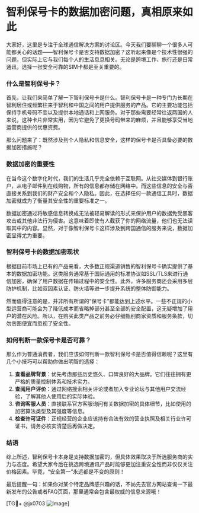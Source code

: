 # 智利保号卡的数据加密问题，真相原来如此

大家好，这里是专注于全球通信解决方案的讨论区。今天我们要聊聊一个很多人可能都关心的话题——智利保号卡是否支持数据加密？这听起来像是个技术性很强的问题，但实际上它与我们每个人的生活息息相关。无论是跨境工作、旅行还是日常通讯，选择一张安全可靠的SIM卡都是至关重要的。

### 什么是智利保号卡？

首先，让我们来简单了解一下智利保号卡是什么。智利保号卡是一种专门为长期在智利居住或频繁往来于智利和中国之间的用户提供服务的产品。它的主要功能包括保持手机号码不变以及提供本地通话和上网服务。对于那些需要经常往返两国的人来说，这种卡片非常实用，因为它避免了更换号码带来的麻烦，并且能够享受当地运营商提供的优惠资费。

那么问题来了：既然涉及到个人隐私和信息安全，这样的保号卡是否具备必要的数据加密措施呢？

### 数据加密的重要性

在当今这个数字化时代，我们的生活几乎完全依赖于互联网。从社交媒体到银行账户，从电子邮件到在线购物，所有的信息都存储在网络中。而这些信息的安全与否直接关系到我们的财产安全和个人隐私。因此，在选择任何一款通信工具时，数据加密就成为了衡量其安全性的重要标准之一。

数据加密通过将敏感信息转换成无法被轻易解读的形式来保护用户的数据免受黑客攻击或其他非法行为侵害。这意味着即使有人截获了你的网络流量，他们也无法读取其中的内容。显然，对于像智利保号卡这样涉及到跨国通信的服务来说，数据加密显得尤为重要。

### 智利保号卡的数据加密现状

根据目前市场上已有的产品来看，大多数正规渠道销售的智利保号卡确实提供了基本的数据加密功能。这类服务通常基于国际通用的标准协议如SSL/TLS来进行通信加密，确保了用户数据在传输过程中的安全性。此外，许多服务商还会采用多层防护机制，比如双因素认证、防火墙等进一步提升系统的整体防御能力。

然而值得注意的是，并非所有所谓的“保号卡”都能达到上述水平。一些不正规的小型运营商可能会为了降低成本而省略掉部分甚至全部的安全配置，这无疑增加了用户的潜在风险。所以，在购买此类产品之前务必仔细甄别商家资质和服务条款，切勿贪图便宜而忽视了安全性。

### 如何判断一款保号卡是否可靠？

那么作为普通消费者，我们应该如何判断一款智利保号卡是否值得信赖呢？这里有几个小技巧可以帮助你做出明智的选择：

1. **查看品牌背景**：优先考虑那些历史悠久、口碑良好的大品牌。它们往往拥有更严格的质量控制体系和技术实力。
2. **查阅用户评价**：通过网络搜索相关评论或者加入专业论坛与其他用户交流经验，了解其他人使用后的实际体验。
3. **咨询客服人员**：直接联系官方客服询问有关数据加密的具体细节，比如使用的加密算法类型及其强度等信息。
4. **检查许可证件**：正规经营的企业应该持有合法有效的营业执照及相关行业许可证书，请务必核实清楚后再做决定。

### 结语

综上所述，智利保号卡本身是支持数据加密的，但具体效果取决于所选服务商的实力与态度。希望大家今后在挑选跨境通讯产品时能够更加注重安全性而非仅仅关注价格因素。毕竟，“安全第一”永远都是不变的原则！

最后提醒一句：如果你对某个特定品牌感兴趣的话，不妨先去官方网站查询一下最新发布的公告或者FAQ页面，那里通常会包含最权威的信息来源哦！

[TG💪+ @jx0703 ![Image](https://github.com/user-attachments/assets/dbca1d08-cadb-493c-b0ec-ad6f7a83f270)]